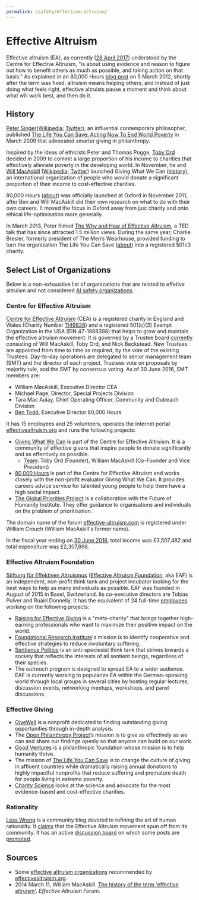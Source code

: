 ```yaml
---
permalink: /safety/effective-altruism/
---
```

# Effective Altruism

Effective altruism (EA), as currently ([28 April 2017](https://www.centreforeffectivealtruism.org/what-is-effective-altruism/)) understood by the Centre for Effective Altruism, "is about using evidence and reason to figure out how to benefit others as much as possible, and taking action on that basis." As explained in an 80,000 Hours [blog post](https://80000hours.org/2012/03/what-is-an-effective-altruist/) on 5 March 2012, shortly after the term was fixed, altruism means helping others, and instead of just doing what feels right, effective altruists pause a moment and think about what will work best, and then do it.

## History

[Peter Singer](http://www.petersinger.info/)([Wikipedia](https://en.wikipedia.org/wiki/Peter_Singer); [Twitter](https://twitter.com/PeterSinger)), an influential contemporary philosopher, published [The Life You Can Save: Acting Now To End World Poverty](https://www.amazon.com/gp/product/0812981561/) in March 2009 that advocated smarter giving in philanthropy.

Inspired by the ideas of ethicists Peter and Thomas Pogge, [Toby Ord](http://www.tobyord.com/) decided in 2009 to commit a large proportion of his income to charities that effectively alleviate poverty in the developing world. In November, he and [Will MacAskill](http://www.williammacaskill.com/) ([Wikipedia](https://en.wikipedia.org/wiki/William_MacAskill); [Twitter](https://twitter.com/willmacaskill)) launched Giving What We Can ([history](https://www.givingwhatwecan.org/about-us/history/)), an international organization of people who would donate a significant proportion of their income to cost-effective charities.

80,000 Hours ([about](https://80000hours.org/about/)) was officially launched at Oxford in November 2011, after Ben and Will MacAskill did their own research on what to do with their own careers. It moved the focus in Oxford away from just charity and onto ethical life-optimisation more generally.

In March 2013, Peter filmed [The Why and How of Effective Altruism](https://www.ted.com/talks/peter_singer_the_why_and_how_of_effective_altruism), a TED talk that has since attracted 1.5 million views. During the same year, Charlie Bresler, formerly president of The Men’s Wearhouse, provided funding to turn the organization The Life You Can Save ([about](https://www.thelifeyoucansave.org/About-Us)) into a registered 501c3 charity.

## Select List of Organizations

Below is a non-exhaustive list of organizations that are related to effetive altruism and not considered [AI safety organizations](http://realai.org/safety/organizations/).

### Centre for Effective Altruism

[Centre for Effective Altruism](https://www.centreforeffectivealtruism.org/) (CEA) is a registered charity in England and Wales (Charity Number [1149828](http://apps.charitycommission.gov.uk/Showcharity/RegisterOfCharities/CharityWithPartB.aspx?RegisteredCharityNumber=1149828&SubsidiaryNumber=0)) and a registered 501(c)(3) Exempt Organization in the USA (EIN 47-1988398) that helps to grow and maintain the effective altruism movement. It is governed by a Trustee board [currently](https://www.centreforeffectivealtruism.org/team/) consisting of Will MacAskill, Toby Ord, and Nick Beckstead. New Trustees are appointed from time to time as required, by the vote of the existing Trustees. Day-to-day operations are delegated to senior management team (SMT) and the director of each project. Trustees vote on proposals by majority rule, and the SMT by consensus voting. As of 30 June 2016, SMT members are:

* William MacAskill, Executive Director CEA
* Michael Page, Director, Special Projects Division
* Tara Mac Aulay, Chief Operating Officer, Community and Outreach Division
* [Ben Todd](https://80000hours.org/about/meet-the-team/), Executive Director 80,000 Hours

It has 15 employees and 25 volunteers, operates the Internet portal [effectivealtruism.org](https://www.effectivealtruism.org/) and runs the following projects:

* [Giving What We Can](https://www.givingwhatwecan.org/) is part of the Centre for Effective Altruism. It is a community of effective givers that inspire people to donate significantly and as effectively as possible.
  * [Team](https://www.givingwhatwecan.org/about-us/team/): Toby Ord (Founder), William MacAskill (Co-Founder and Vice President)
* [80,000 Hours](https://80000hours.org/) is part of the Centre for Effective Altruism and works closely with the non-profit evaluator Giving What We Can. It provides careers advice service for talented young people to help them have a high social impact.
* [The Global Priorities Project](http://globalprioritiesproject.org/) is a collaboration with the Future of Humanity Institute. They offer guidance to organisations and individuals on the problem of prioritisation.

The domain name of the forum [effective-altruism.com](http://effective-altruism.com/) is registered under William Crouch (William MacAskill's former name).

In the fiscal year ending on [30 June 2016](http://apps.charitycommission.gov.uk/Accounts/Ends28/0001149828_AC_20160630_E_C.pdf), total income was £3,507,482 and total expenditure was £2,307,898. 

### Effective Altruism Foundation

[Stiftung für Effektiven Altruismus](https://ea-stiftung.org/) ([Effective Altruism Foundation](https://ea-foundation.org/), aka EAF) is an independent, non-profit think tank and project incubator looking for the best ways to help as many individuals as possible. EAF was founded in August of 2015 in Basel, Switzerland. Its co-executive directors are Tobias Pulver and Ruairí Donnelly. It has the equivalent of 24 full-time [employees](https://ea-foundation.org/team/) working on the following projects:

* [Raising for Effective Giving](https://reg-charity.org/) is a "meta-charity" that brings together high-earning professionals who want to maximize their positive impact on the world.
* [Foundational Research Institute](https://foundational-research.org/)'s mission is to identify cooperative and effective strategies to reduce involuntary suffering.  
* [Sentience Politics](http://sentience-politics.org/) is an anti-speciesist think tank that strives towards a society that reflects the interests of all sentient beings, regardless of their species.
* The *outreach* program is designed to spread EA to a wider audience. EAF is currently working to popularize EA within the German-speaking world through local groups in several cities by hosting regular lectures, discussion events, networking meetups, workshops, and panel discussions.

### Effective Giving

* [GiveWell](http://www.givewell.org/) is a nonprofit dedicated to finding outstanding giving opportunities through in-depth analysis.
* The [Open Philanthropy Project](http://www.openphilanthropy.org/)’s mission is to give as effectively as we can and share our findings openly so that anyone can build on our work.
* [Good Ventures](http://www.goodventures.org/) is a philanthropic foundation whose mission is to help humanity thrive.
* The mission of [The Life You Can Save](https://www.thelifeyoucansave.org/) is to change the culture of giving in affluent countries while dramatically raising annual donations to highly impactful nonprofits that reduce suffering and premature death for people living in extreme poverty.
* [Charity Science](http://www.charityscience.com/) looks at the science and advocate for the most evidence-based and cost-effective charities.

### Rationality

[Less Wrong](http://lesswrong.com/) is a community blog devoted to refining the art of human rationality. It [claims](http://lesswrong.com/about/) that the Effective Altruism movement spun off from its community. It has an active [discussion board](http://lesswrong.com/r/discussion/new/) on which some posts are [promoted](http://lesswrong.com/promoted/). 

## Sources

* Some [effective altruism organizations](https://www.effectivealtruism.org/get-involved/) recommended by [effectivealtruism.org](https://www.effectivealtruism.org/).
* 2014 March 11, William MacAskill. [The history of the term 'effective altruism'](http://effective-altruism.com/ea/5w/the_history_of_the_term_effective_altruism/). *Effective Altruism Forum*.
